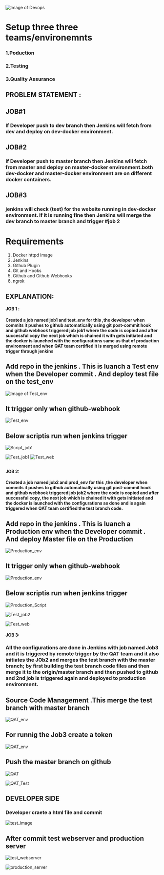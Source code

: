 ![Image of Devops](https://alln-extcloud-storage.cisco.com/ciscoblogs/5d37d7284e6e8.png)

# Setup three three teams/environemnts
### 1.Poduction
### 2.Testing
### 3.Quality Assurance

 ## PROBLEM STATEMENT :

## JOB#1

### If Developer push to dev branch then Jenkins will fetch from dev and deploy on dev-docker environment.

## JOB#2

### If Developer push to master branch then Jenkins will fetch from master and deploy on master-docker environment.both dev-docker and master-docker environment are on different docker containers.

## JOB#3

### jenkins will check (test) for the website running in dev-docker environment. If it is running fine then Jenkins will merge the dev branch to master branch and trigger #job 2
# Requirements

1. Docker httpd Image
1. Jenkins
1. Github Plugin
1. Git and Hooks
1. Github and Github Webhooks
1. ngrok
## EXPLANATION:

#### JOB 1 :

#### Created a job named job1 and test_env for this ,the developer when commits it pushes to github automatically using git post-commit hook and github webhook triggered job job1 where the code is copied and after successful copy the next job which is chained it with gets initiated and the docker is launched with the configurations same as that of production environment and when QAT team certified it is merged using remote trigger through jenkins

## Add repo in the jenkins . This is luanch a Test env when the Developer commit . And deploy test file on the test_env
![Image of Test_env](Ss/jobZ1.jpg)

## It trigger only when github-webhook 
![Test_env](Ss/jobI1.jpg)

## Below scriptis run when jenkins trigger
![Script_job1](Ss/job1.jpg)

![Test_job1](Ss/job1_test.jpg)
![Test_web](Ss/test_webserver.jpg)

## 


#### JOB 2:

#### Created a job named job2 and prod_env for this ,the developer when commits it pushes to github automatically using git post-commit hook and github webhook triggered job job2 where the code is copied and after successful copy, the next job which is chained it with gets initiated and the docker is launched with the configurations as done and is again triggered when QAT team certified the test branch code.

## Add repo in the jenkins . This is luanch a Production env when the Developer commit . And deploy Master file on the Production
![Production_env](Ss/job2.jpg)

## It trigger only when github-webhook 
![Production_env](Ss/jobI2.jpg)

## Below scriptis run when jenkins trigger
![Production_Script](Ss/jobz2.jpg)

![Test_job2](Ss/job2_test.jpg)

![Test_web](Ss/production_webserver.jpg)

#### JOB 3:
### All the configurations are done in Jenkins with job named Job3 and it is triggered by remote trigger by the QAT team and it also initiates the JOb2 and merges the test branch with the master branch; by first building the test branch code files and then merge it to the origin/master branch and then pushed to github and 2nd job is triggered again and deployed to production environment.

## Source Code Management .This merge the test branch with master branch
![QAT_env](Ss/jobZ3.jpg)

## For runnig the Job3 create a token
![QAT_env](Ss/jobI3.jpg)

## Push the master branch on github
![QAT](Ss/job3.jpg)

![QAT_Test](Ss/job3_test.jpg)



## DEVELOPER SIDE 
### Developer craete a html file and commit 
![test_image](Ss/test_page.jpg)

## After commit test webserver and production server 
![test_webserver](Ss/test_server.jpg)

![production_server](Ss/production_server.jpg)

